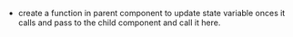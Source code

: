 - create a function in parent component to update state variable onces it calls and pass to the child component and call it here.
